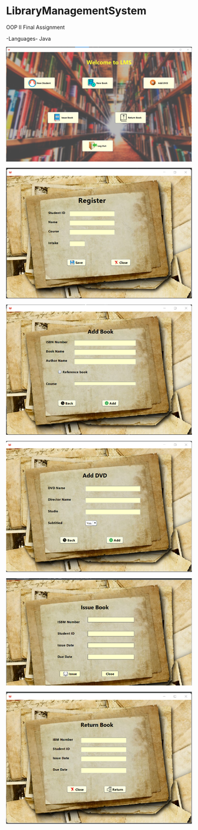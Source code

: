 # LibraryManagementSystem

OOP II Final Assignment

-Languages- Java

![Image 01](./IMG/Home.png)

![Image 02](./IMG/Register.png)

![Image 03](./IMG/AddBook.png)

![Image 04](./IMG/AddDVD.png)

![Image 05](./IMG/Issue%20Book.png)

![Image 06](./IMG/Return%20Book.png)
